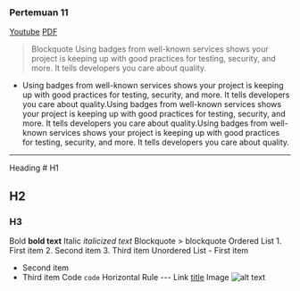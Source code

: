 ### Pertemuan 11

[Youtube](https://youtube.com/live/y0M7xWXbxms?authuser=0)
[PDF](https://drive.google.com/file/d/1BfOjpEIdny8Ifg92WLUPxSc9rtwBygws/view?usp=classroom_web&authuser=0)
> Blockquote Using badges from well-known services shows your project is keeping up with good practices for testing, security, and more. It tells developers you care about quality.
- Using badges from well-known services shows your project is keeping up with good practices for testing, security, and more. It tells developers you care about quality.Using badges from well-known services shows your project is keeping up with good practices for testing, security, and more. It tells developers you care about quality.Using badges from well-known services shows your project is keeping up with good practices for testing, security, and more. It tells developers you care about quality.
---

Heading 	# H1
## H2
### H3
Bold 	**bold text**
Italic 	*italicized text*
Blockquote 	> blockquote
Ordered List 	1. First item
2. Second item
3. Third item
Unordered List 	- First item
- Second item
- Third item
Code 	`code`
Horizontal Rule 	---
Link 	[title](https://www.example.com)
Image 	![alt text](image.jpg)